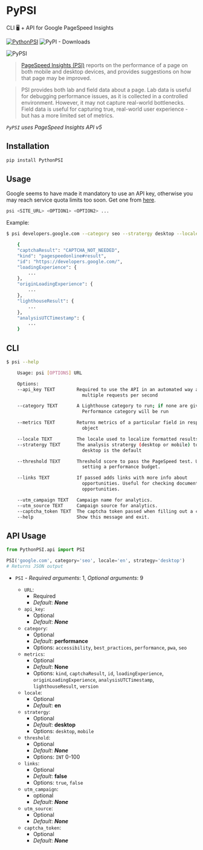 # PyPSI
CLI 🖥 + API for Google PageSpeed Insights

[![PythonPSI](https://img.shields.io/pypi/v/PythonPSI)](https://pypi.org/project/PythonPSI/) ![PyPI - Downloads](https://img.shields.io/pypi/dm/PythonPSI)

![PyPSI](https://raw.githubusercontent.com/prakhargurunani/PyPSI/main/PyPSI.png)


> [PageSpeed Insights (PSI)](https://developers.google.com/speed/docs/insights/v5/about) reports on the performance of a page on both mobile and desktop devices, and provides suggestions on how that page may be improved.

> PSI provides both lab and field data about a page. Lab data is useful for debugging performance issues, as it is collected in a controlled environment. However, it may not capture real-world bottlenecks. Field data is useful for capturing true, real-world user experience - but has a more limited set of metrics.

_`PyPSI` uses PageSpeed Insights API v5_

## Installation
```bash
pip install PythonPSI
```

## Usage
Google seems to have made it mandatory to use an API key, otherwise you may reach service quota limits too soon. Get one from [here](https://developers.google.com/speed/docs/insights/v5/get-started#APIKey).
```bash
psi <SITE_URL> <OPTION1> <OPTION2> ...
```

Example:
```bash
$ psi developers.google.com --category seo --stratergy desktop --locale en

    {
    "captchaResult": "CAPTCHA_NOT_NEEDED",
    "kind": "pagespeedonline#result",
    "id": "https://developers.google.com/",
    "loadingExperience": {
        ...
    },
    "originLoadingExperience": {
        ...
    },
    "lighthouseResult": {
        ...
    },
    "analysisUTCTimestamp": {
        ...
    }
```

## CLI
```bash
$ psi --help

    Usage: psi [OPTIONS] URL

    Options:
    --api_key TEXT        Required to use the API in an automated way and make
                            multiple requests per second

    --category TEXT       A Lighthouse category to run; if none are given, only
                            Performance category will be run

    --metrics TEXT        Returns metrics of a particular field in response
                            object

    --locale TEXT         The locale used to localize formatted results
    --stratergy TEXT      The analysis stratergy (desktop or mobile) to use, and
                            desktop is the default

    --threshold TEXT      Threshold score to pass the PageSpeed test. Useful for
                            setting a performance budget.

    --links TEXT          If passed adds links with more info about
                            opportunities. Useful for checking documentation about
                            opportunities.

    --utm_campaign TEXT   Campaign name for analytics.
    --utm_source TEXT     Campaign source for analytics.
    --captcha_token TEXT  The captcha token passed when filling out a captcha.
    --help                Show this message and exit.
```

## API Usage

```python
from PythonPSI.api import PSI

PSI('google.com', category='seo', locale='en', strategy='desktop')
# Returns JSON output
```
- `PSI` - _Required arguments_: 1, _Optional arguments_: 9

    - `URL`:
        - Required
        - _Default_: **_None_**
    - `api_key`:
        - Optional
        - _Default_: **_None_**
    - `category`:
        - Optional
        - _Default_: **performance**
        - Options: `accessibility`, `best_practices`, `performance`, `pwa`, `seo`
    - `metrics`:
        - Optional
        - _Default_: **None**
        - Options: `kind`, `captchaResult`, `id`, `loadingExperience`, `originLoadingExperience`, `analysisUTCTimestamp`, `lighthouseResult`, `version`
    - `locale`:
        - Optional
        - _Default_: **en**
    - `stratergy`:
        - Optional
        - _Default_: **desktop**
        - Options: `desktop`, `mobile`
    - `threshold`:
        - Optional
        - _Default_: **_None_**
        - Options: `INT` 0-100
    - `links`:
        - Optional
        - _Default_: **false**
        - Options: `true`, `false`
    - `utm_campaign`:
        - optional
        - _Default_: **_None_**
    - `utm_source`:
        - Optional
        - _Default_: **_None_**
    - `captcha_token`:
        - Optional
        - _Default_: **_None_**
